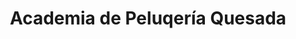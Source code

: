 ---
title: "Academia de Peluqería Quesada"
url: /sevilla/academia-de-peluqeria-quesada/
shop: peluquería
---